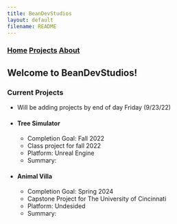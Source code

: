 ```yaml
---
title: BeanDevStudios
layout: default
filename: README
--- 
```

### [Home](https://beandevstudios.com/) [Projects](https://beandevstudios.com/pages/Projects/projects) [About](https://beandevstudios.com/pages/About/aboutme)
## Welcome to BeanDevStudios!

### Current Projects
- Will be adding projects by end of day Friday (9/23/22)
- #### Tree Simulator
  - Completion Goal: Fall 2022
  - Class project for fall 2022
  - Platform: Unreal Engine
  - Summary: 
  
- #### Animal Villa
  - Completion Goal: Spring 2024
  - Capstone Project for The University of Cincinnati
  - Platform: Undesided
  - Summary:
